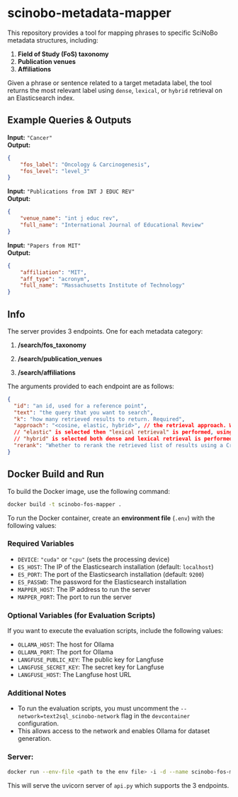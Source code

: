 # scinobo-metadata-mapper

This repository provides a tool for mapping phrases to specific SciNoBo metadata structures, including:

1. **Field of Study (FoS) taxonomy**
2. **Publication venues**
3. **Affiliations**

Given a phrase or sentence related to a target metadata label, the tool returns the most relevant label using `dense`, `lexical`, or `hybrid` retrieval on an Elasticsearch index.


## Example Queries & Outputs  

**Input:** `"Cancer"`  
**Output:**  
```json
{
    "fos_label": "Oncology & Carcinogenesis",
    "fos_level": "level_3"
}
```

**Input:** `"Publications from INT J EDUC REV"`  
**Output:**  
```json
{
    "venue_name": "int j educ rev",
    "full_name": "International Journal of Educational Review"
}
```

**Input:** `"Papers from MIT"`  
**Output:**  
```json
{
    "affiliation": "MIT",
    "aff_type": "acronym",
    "full_name": "Massachusetts Institute of Technology"
}
```

## Info

The server provides 3 endpoints. One for each metadata category:

1. **/search/fos_taxonomy**

2. **/search/publication_venues**

3. **/search/affiliations**

The arguments provided to each endpoint are as follows:

```json
{
  "id": "an id, used for a reference point",
  "text": "the query that you want to search",
  "k": "how many retrieved results to return. Required",
  "approach": "<cosine, elastic, hybrid>", // the retrieval approach. When using "cosine", then "dense retrieval" with cosine similarity is performed. When 
  // "elastic" is selected then "lexical retrieval" is performed, using BM25 in the corresponding field name strig. When
  // "hybrid" is selected both dense and lexical retrieval is performed and a Cross-Encoder reranks the joined results list keeping the top_k most relevant results.
  "rerank": "Whether to rerank the retrieved list of results using a Cross-Encoder model."
}
```

## Docker Build and Run

To build the Docker image, use the following command:

```bash
docker build -t scinobo-fos-mapper .
```

To run the Docker container, create an **environment file** (`.env`) with the following values:  

### **Required Variables**  
- `DEVICE`: `"cuda"` or `"cpu"` (sets the processing device)  
- `ES_HOST`: The IP of the Elasticsearch installation (default: `localhost`)  
- `ES_PORT`: The port of the Elasticsearch installation (default: `9200`)  
- `ES_PASSWD`: The password for the Elasticsearch installation  
- `MAPPER_HOST`: The IP address to run the server  
- `MAPPER_PORT`: The port to run the server  

### **Optional Variables (for Evaluation Scripts)**  
If you want to execute the evaluation scripts, include the following values:  
- `OLLAMA_HOST`: The host for Ollama  
- `OLLAMA_PORT`: The port for Ollama  
- `LANGFUSE_PUBLIC_KEY`: The public key for Langfuse  
- `LANGFUSE_SECRET_KEY`: The secret key for Langfuse  
- `LANGFUSE_HOST`: The Langfuse host URL  

### **Additional Notes**  
- To run the evaluation scripts, you must uncomment the `--network=text2sql_scinobo-network` flag in the `devcontainer` configuration.  
- This allows access to the network and enables Ollama for dataset generation.  

### Server:
```bash
docker run --env-file <path to the env file> -i -d --name scinobo-fos-mapper-docker --rm --gpus all -p 1990:1990 -v <path to the certs in host>:/certs/ scinobo-metadata-mapper uvicorn metadata_mapper.server.api:app --host 0.0.0.0 --port 1990
```

This will serve the uvicorn server of `api.py` which supports the 3 endpoints.